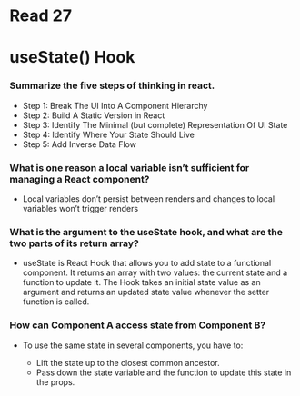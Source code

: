 # Read 27

# useState() Hook

### Summarize the five steps of thinking in react.

- Step 1: Break The UI Into A Component Hierarchy
- Step 2: Build A Static Version in React
- Step 3: Identify The Minimal (but complete) Representation Of UI State
- Step 4: Identify Where Your State Should Live
- Step 5: Add Inverse Data Flow

### What is one reason a local variable isn’t sufficient for managing a React component?

- Local variables don’t persist between renders and changes to local variables won’t trigger renders

### What is the argument to the useState hook, and what are the two parts of its return array?

- useState is React Hook that allows you to add state to a functional component. It returns an array with two values: the current state and a function to update it. The Hook takes an initial state value as an argument and returns an updated state value whenever the setter function is called.

### How can Component A access state from Component B?

- To use the same state in several components, you have to:

    - Lift the state up to the closest common ancestor.  
    - Pass down the state variable and the function to update this state in the props. 
